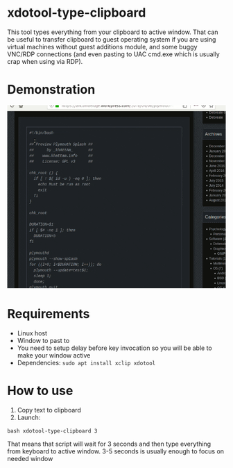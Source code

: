 # xdotool-type-clipboard
This tool types everything from your clipboard to active window. That can be useful to transfer clipboard to guest operating system if you are using virtual machines without guest additions module, and some buggy VNC/RDP connections (and even pasting to UAC cmd.exe which is usually crap when using via RDP).

# Demonstration
![Demo](https://raw.githubusercontent.com/POMATu/xdotool-type-clipboard/master/demo.gif)

# Requirements 
* Linux host
* Window to past to
* You need to setup delay before key invocation so you will be able to make your window active
* Dependencies:
```sudo apt install xclip xdotool```

# How to use
1. Copy text to clipboard
2. Launch:
```
bash xdotool-type-clipboard 3
``` 
That means that script will wait for 3 seconds and then type everything from keyboard to active window. 3-5 seconds is usually enough to focus on needed window

